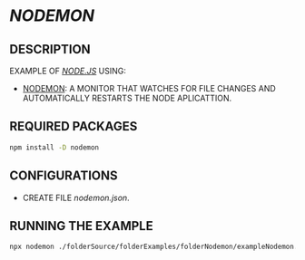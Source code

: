 # _NODEMON_

## DESCRIPTION

EXAMPLE OF [_NODE.JS_](https://nodejs.org) USING:

* [NODEMON](https://nodemon.io): A MONITOR THAT WATCHES FOR FILE CHANGES AND AUTOMATICALLY RESTARTS THE NODE APLICATTION.

## REQUIRED PACKAGES

```bash
npm install -D nodemon
```

## CONFIGURATIONS

* CREATE FILE _nodemon.json_.

## RUNNING THE EXAMPLE

```bash
npx nodemon ./folderSource/folderExamples/folderNodemon/exampleNodemon.js
```
